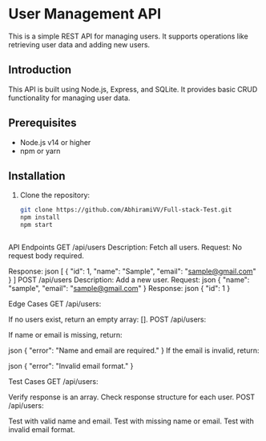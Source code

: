 # User Management API

This is a simple REST API for managing users. It supports operations like retrieving user data and adding new users.

## Introduction

This API is built using Node.js, Express, and SQLite. It provides basic CRUD functionality for managing user data.

## Prerequisites

- Node.js v14 or higher
- npm or yarn

## Installation

1. Clone the repository:
   ```bash
   git clone https://github.com/AbhiramiVV/Full-stack-Test.git
   npm install
   npm start



API Endpoints
GET /api/users
Description: Fetch all users.
Request: No request body required.

Response:
json
[
  {
    "id": 1,
    "name": "Sample",
    "email": "sample@gmail.com"
  }
]
POST /api/users
Description: Add a new user.
Request:
json
{
  "name": "sample",
  "email": "sample@gmail.com"
}
Response:
json
{
  "id": 1
}


Edge Cases
GET /api/users:

If no users exist, return an empty array: [].
POST /api/users:

If name or email is missing, return:

json
{
  "error": "Name and email are required."
}
If the email is invalid, return:

json
{
  "error": "Invalid email format."
}

Test Cases
GET /api/users:

Verify response is an array.
Check response structure for each user.
POST /api/users:

Test with valid name and email.
Test with missing name or email.
Test with invalid email format.
